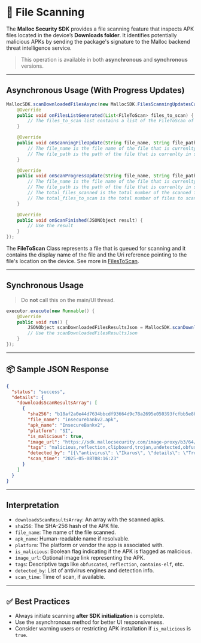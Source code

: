 # 📂 File Scanning

The **Malloc Security SDK** provides a file scanning feature that inspects APK files located in the device’s **Downloads folder**. It identifies potentially malicious APKs by sending the package's signature to the Malloc backend threat intelligence service.

> This operation is available in both **asynchronous** and **synchronous** versions.

---

## Asynchronous Usage (With Progress Updates)

```java
MallocSDK.scanDownloadedFilesAsync(new MallocSDK.FilesScanningUpdatesCallback() {
    @Override
    public void onFilesListGenerated(List<FileToScan> files_to_scan) {
        // The files_to_scan list contains a list of the FileToScan of the apps to be scanned
    }

    @Override
    public void onScanningFileUpdate(String file_name, String file_path) {
        // The file_name is the file name of the file that is currenlty in scan
        // The file_path is the path of the file that is currenlty in scan
    }

    @Override
    public void onScanProgressUpdate(String file_name, String file_path, int total_files_scanned, int total_files_to_scan) {
        // The file_name is the file name of the file that is currenlty in scan
        // The file_path is the path of the file that is currenlty in scan
        // The total_files_scanned is the total number of the scanned files
        // The total_files_to_scan is the total number of files to scan
    }

    @Override
    public void onScanFinished(JSONObject result) {
        // Use the result
    }
});
```

The **FileToScan** Class represents a file that is queued for scanning and it contains the display name of the file and the Uri reference pointing to the file's location on the device. See more in [FilesToScan](./fileToScan.md).

---

## Synchronous Usage

> Do **not** call this on the main/UI thread.

```java
executor.execute(new Runnable() {
    @Override
    public void run() {
        JSONObject scanDownloadedFilesResultsJson = MallocSDK.scanDownloadedFilesSync();
        // Use the scanDownloadedFilesResultsJson
    }
});
```

---

## 📦 Sample JSON Response

```json
{
  "status": "success",
  "details": {
    "downloadsScanResultsArray": [
      {
        "sha256": "b18af2a0e44d7634bbcdf93664d9c78a2695e050393fcfbb5e8b91f902d194a4",
        "file_name": "insecurebankv2.apk",
        "apk_name": "InsecureBankv2",
        "platform": "SI",
        "is_malicious": true,
        "image_url": "https://sdk.mallocsecurity.com/image-proxy/b3/64/b3645cf9986be0f8c9d400daab34e29dda877e971a131cee5c97be64c2c7947c",
        "tags": "malicious,reflection,clipboard,trojan,undetected,obfuscated",
        "detected_by": "[{\"antivirus\": \"Ikarus\", \"details\": \"Trojan-Spy.AndroidOS.Agent\"}]",
        "scan_time": "2025-05-08T08:16:23"
      }
    ]
  }
}
```

---

## Interpretation

* `downloadsScanResultsArray`: An array with the scanned apks.
* `sha256`: The SHA-256 hash of the APK file.
* `file_name`: The name of the file scanned.
* `apk_name`: Human-readable name if resolvable.
* `platform`: The platform or vendor the app is associated with.
* `is_malicious`: Boolean flag indicating if the APK is flagged as malicious.
* `image_url`: Optional image link representing the APK.
* `tags`: Descriptive tags like `obfuscated`, `reflection`, `contains-elf`, etc.
* `detected_by`: List of antivirus engines and detection info.
* `scan_time`: Time of scan, if available.

---

## ✅ Best Practices

* Always initiate scanning **after SDK initialization** is complete.
* Use the asynchronous method for better UI responsiveness.
* Consider warning users or restricting APK installation if `is_malicious` is `true`.

